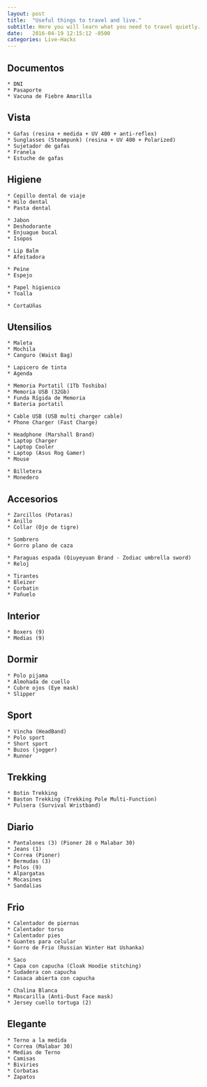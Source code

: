 ```yaml
---
layout: post
title:  "Useful things to travel and live."
subtitle: Here you will learn what you need to travel quietly.
date:   2016-04-19 12:15:12 -0500
categories: Live-Hacks
---
```


## Documentos

    * DNI  
    * Pasaporte  
    * Vacuna de Fiebre Amarilla  

## Vista

    * Gafas (resina + medida + UV 400 + anti-reflex)  
    * Sunglasses (Steampunk) (resina + UV 400 + Polarized)  
    * Sujetador de gafas  
    * Franela  
    * Estuche de gafas  

## Higiene

    * Cepillo dental de viaje  
    * Hilo dental  
    * Pasta dental  

    * Jabon  
    * Deshodorante  
    * Enjuague bucal  
    * Isopos  

    * Lip Balm  
    * Afeitadora  

    * Peine  
    * Espejo  

    * Papel higienico  
    * Toalla  

    * CortaUñas  

## Utensilios

    * Maleta  
    * Mochila  
    * Canguro (Waist Bag)  

    * Lapicero de tinta  
    * Agenda  

    * Memoria Portatil (1Tb Toshiba)  
    * Memoria USB (32Gb)  
    * Funda Rígida de Memoria  
    * Bateria portatil  
    
    * Cable USB (USB multi charger cable)  
    * Phone Charger (Fast Charge)  

    * Headphone (Marshall Brand)  
    * Laptop Charger  
    * Laptop Cooler  
    * Laptop (Asus Rog Gamer)  
    * Mouse  
    
    * Billetera  
    * Monedero  

## Accesorios

    * Zarcillos (Potaras)  
    * Anillo  
    * Collar (Ojo de tigre)  

    * Sombrero  
    * Gorro plano de caza  

    * Paraguas espada (Qiuyeyuan Brand - Zodiac umbrella sword)  
    * Reloj  

    * Tirantes  
    * Bleizer  
    * Corbatin  
    * Pañuelo  

## Interior

    * Boxers (9)  
    * Medias (9)  

## Dormir

    * Polo pijama  
    * Almohada de cuello  
    * Cubre ojos (Eye mask)  
    * Slipper  

## Sport

    * Vincha (HeadBand)  
    * Polo sport  
    * Short sport  
    * Buzos (jogger)  
    * Runner  

## Trekking

    * Botin Trekking  
    * Baston Trekking (Trekking Pole Multi-Function)  
    * Pulsera (Survival Wristband)  

## Diario

    * Pantalones (3) (Pioner 28 o Malabar 30)  
    * Jeans (1)  
    * Correa (Pioner)  
    * Bermudas (3)  
    * Polos (9)  
    * Alpargatas  
    * Mocasines  
    * Sandalias  

## Frio

    * Calentador de piernas  
    * Calentador torso  
    * Calentador pies  
    * Guantes para celular  
    * Gorro de Frio (Russian Winter Hat Ushanka)  

    * Saco  
    * Capa con capucha (Cloak Hoodie stitching)  
    * Sudadera con capucha  
    * Casaca abierta con capucha  

    * Chalina Blanca  
    * Mascarilla (Anti-Dust Face mask)  
    * Jersey cuello tortuga (2)  

## Elegante

    * Terno a la medida  
    * Correa (Malabar 30)  
    * Medias de Terno  
    * Camisas  
    * Biviries  
    * Corbatas  
    * Zapatos  
